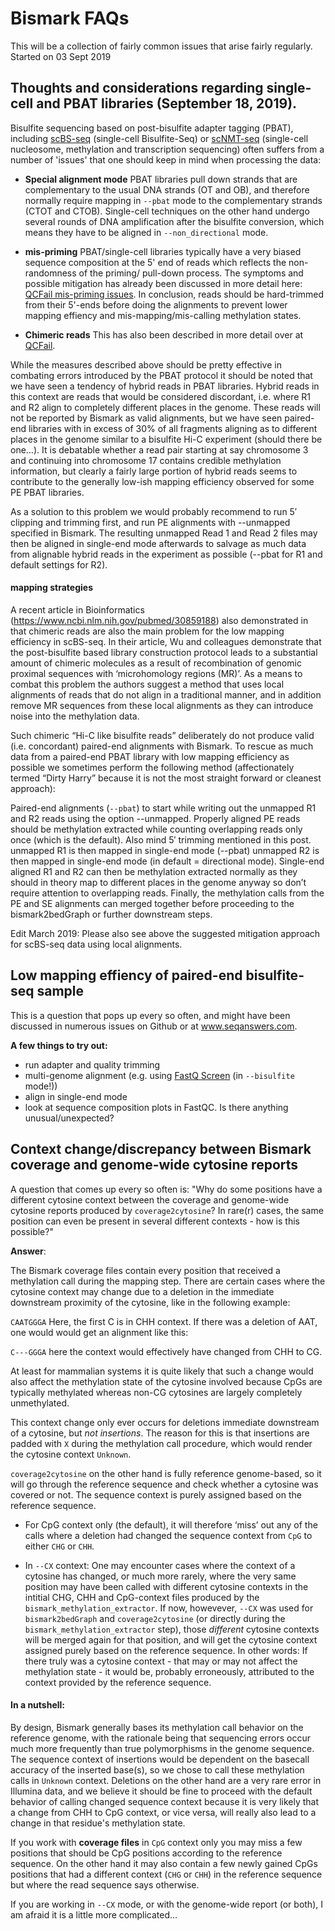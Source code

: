 # Bismark FAQs

This will be a collection of fairly common issues that arise fairly regularly. Started on 03 Sept 2019

## Thoughts and considerations regarding single-cell and PBAT libraries (September 18, 2019).

Bisulfite sequencing based on post-bisulfite adapter tagging (PBAT), including [scBS-seq](https://www.nature.com/articles/nmeth.3035) (single-cell Bisulfite-Seq) or [scNMT-seq](https://www.nature.com/articles/s41467-018-03149-4) (single-cell nucleosome, methylation and transcription sequencing) often suffers from a number of 'issues' that one should keep in mind when processing the data:

- **Special alignment mode**
PBAT libraries pull down strands that are complementary to the usual DNA strands (OT and OB), and therefore normally require mapping in `--pbat` mode to the complementary strands (CTOT and CTOB). Single-cell techniques on the other hand undergo several rounds of DNA amplification after the bisulfite conversion, which means they have to be aligned in `--non_directional` mode.

- **mis-priming**
PBAT/single-cell libraries typically have a very biased sequence composition at the 5' end of reads which reflects the non-randomness of the priming/ pull-down process. The symptoms and possible mitigation has already been discussed in more detail here: [QCFail mis-priming issues](https://sequencing.qcfail.com/articles/mispriming-in-pbat-libraries-causes-methylation-bias-and-poor-mapping-efficiencies/). In conclusion, reads should be hard-trimmed from their 5'-ends before doing the alignments to prevent lower mapping effiency and mis-mapping/mis-calling methylation states.

- **Chimeric reads**
This has also been described in more detail over at [QCFail](https://sequencing.qcfail.com/articles/pbat-libraries-may-generate-chimaeric-read-pairs/).


While the measures described above should be pretty effective in combating errors introduced by the PBAT protocol it should be noted that we have seen a tendency of hybrid reads in PBAT libraries. Hybrid reads in this context are reads that would be considered discordant, i.e. where R1 and R2 align to completely different places in the genome. These reads will not be reported by Bismark as valid alignments, but we have seen paired-end libraries with in excess of 30% of all fragments aligning as to different places in the genome similar to a bisulfite Hi-C experiment (should there be one…). It is debatable whether a read pair starting at say chromosome 3 and continuing into chromosome 17 contains credible methylation information, but clearly a fairly large portion of hybrid reads seems to contribute to the generally low-ish mapping efficiency observed for some PE PBAT libraries.

As a solution to this problem we would probably recommend to run 5′ clipping and trimming first, and run PE alignments with  --unmapped specified in Bismark. The resulting unmapped Read 1 and Read 2 files may then be aligned in single-end mode afterwards to salvage as much data from alignable hybrid reads in the experiment as possible (--pbat for R1 and default settings for R2).

#### mapping strategies

A recent article in Bioinformatics (https://www.ncbi.nlm.nih.gov/pubmed/30859188) also demonstrated in that chimeric reads are also the main problem for the low mapping efficiency in scBS-seq. In their article, Wu and colleagues demonstrate that the post-bisulfite based library construction protocol leads to a substantial amount of chimeric molecules as a result of recombination of genomic proximal sequences with ‘microhomology regions (MR)’. As a means to combat this problem the authors suggest a method that uses local alignments of reads that do not align in a traditional manner, and in addition remove MR sequences from these local alignments as they can introduce noise into the methylation data.


Such chimeric “Hi-C like bisulfite reads” deliberately do not produce valid (i.e. concordant) paired-end alignments with Bismark. To rescue as much data from a paired-end PBAT library with low mapping efficiency as possible we sometimes perform the following method (affectionately termed “Dirty Harry” because it is not the most straight forward or cleanest approach):

Paired-end alignments (`--pbat`) to start while writing out the unmapped R1 and R2 reads using the option --unmapped. Properly aligned PE reads should be methylation extracted while counting overlapping reads only once (which is the default). Also mind 5′ trimming mentioned in this post.
unmapped R1 is then mapped in single-end mode (--pbat)
unmapped R2 is then mapped in single-end mode (in default = directional mode).
Single-end aligned R1 and R2 can then be methylation extracted normally as they should in theory map to different places in the genome anyway so don’t require attention to overlapping reads. Finally, the methylation calls from the PE and SE alignments can merged together before proceeding to the bismark2bedGraph or further downstream steps.

 

Edit March 2019: Please also see above the suggested mitigation approach for scBS-seq data using local alignments.

## Low mapping effiency of paired-end bisulfite-seq sample

This is a question that pops up every so often, and might have been discussed in numerous issues on Github or at www.seqanswers.com. 

**A few things to try out:**

- run adapter and quality trimming
- multi-genome alignment (e.g. using [FastQ Screen](https://www.bioinformatics.babraham.ac.uk/projects/fastq_screen/) (in `--bisulfite` mode!))
- align in single-end mode
- look at sequence composition plots in FastQC. Is there anything unusual/unexpected?



## Context change/discrepancy between Bismark coverage and genome-wide cytosine reports

A question that comes up every so often is: "Why do some positions have a different cytosine context between the coverage 
and genome-wide cytosine reports produced by `coverage2cytosine`? In rare(r) cases, the same position can even be present 
in several different contexts - how is this possible?"

**Answer**:

The Bismark coverage files contain every position that received a methylation call during the mapping step. There are certain 
cases where the cytosine context may change due to a deletion in the immediate downstream proximity of the cytosine, like in the following example:

`CAATGGGA` Here, the first C is in CHH context. If there was a deletion of AAT, one would would get an alignment like this:

`C---GGGA` here the context would effectively have changed from CHH to CG. 

At least for mammalian systems it is quite likely that such a change would also affect the methylation state of the cytosine involved 
 because CpGs are typically methylated whereas non-CG cytosines are largely completely unmethylated.

This context change only ever occurs for deletions immediate downstream of a cytosine, but *not insertions*. The reason for this is
that insertions are padded with `X` during the methylation call procedure, which would render the cytosine context `Unknown`.

`coverage2cytosine` on the other hand is fully reference genome-based, so it will go through the reference sequence
and check whether a cytosine was covered or not. The sequence context is purely assigned based on the reference sequence.

* For CpG context only (the default), it will therefore ‘miss’ out any of the calls where a deletion had changed the sequence
context from `CpG` to either `CHG` or `CHH`.

*  In `--CX` context: One may encounter cases where the context of a cytosine has changed, or much more rarely, where the very same position 
may have been called with different cytosine contexts in the intitial CHG, CHH and CpG-context files produced by the `bismark_methylation_extractor`.
If now, howevever, `--CX` was used for `bismark2bedGraph`
and `coverage2cytosine` (or directly during the `bismark_methylation_extractor` step), those *different* cytosine contexts will be merged 
again for that position, and will get the cytosine context assigned purely based on the reference sequence. In other words: If there truly 
was a cytosine context - that may or may not affect the methylation state - it would be, probably erroneously, attributed to the context 
provided by the reference sequence.




#### In a nutshell:

By design, Bismark generally bases its methylation call behavior on the reference genome, with the rationale being that
sequencing errors occur much more frequently than true polymorphisms in the genome sequence. The sequence context of insertions
would be dependent on the basecall accuracy of the inserted base(s), so we chose to call these methylation calls in `Unknown` context.
Deletions on the other hand are a very rare error in Illumina data, and we believe it should be fine to proceed with the default behavior
of calling changed sequence context because it is very likely that a change from CHH to CpG context, or vice versa, will really
also lead to a change in that residue's methylation state. 


If you work with **coverage files** in `CpG` context only you may miss a few positions that should be CpG positions according to
the reference sequence. On the other hand it may also contain a few newly gained CpGs positions that had a different context 
(`CHG` or `CHH`) in the reference sequence but where the read sequence says otherwise.

If you are working in `--CX` mode, or with the genome-wide report (or both), I am afraid it is a little more complicated...

